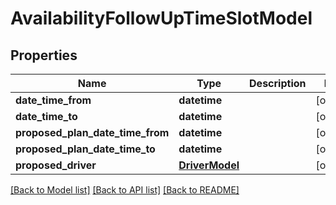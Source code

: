# AvailabilityFollowUpTimeSlotModel

## Properties
Name | Type | Description | Notes
------------ | ------------- | ------------- | -------------
**date_time_from** | **datetime** |  | [optional] 
**date_time_to** | **datetime** |  | [optional] 
**proposed_plan_date_time_from** | **datetime** |  | [optional] 
**proposed_plan_date_time_to** | **datetime** |  | [optional] 
**proposed_driver** | [**DriverModel**](DriverModel.md) |  | [optional] 

[[Back to Model list]](../README.md#documentation-for-models) [[Back to API list]](../README.md#documentation-for-api-endpoints) [[Back to README]](../README.md)


